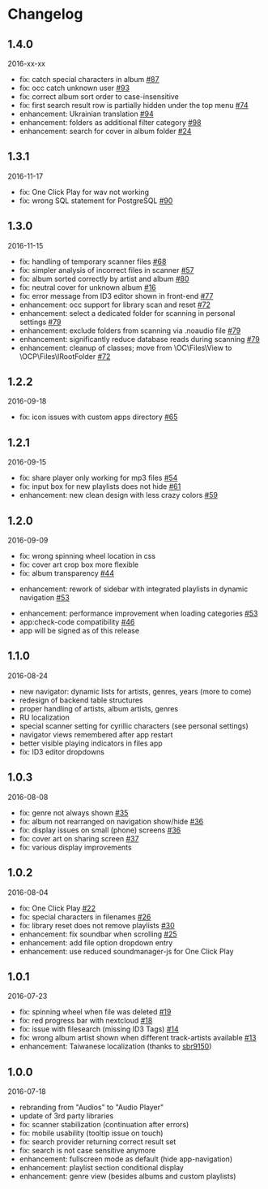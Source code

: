 # Changelog

## 1.4.0
2016-xx-xx
- fix: catch special characters in album [#87](https://github.com/rello/audioplayer/issues/87)
- fix: occ catch unknown user [#93](https://github.com/rello/audioplayer/issues/93)
- fix: correct album sort order to case-insensitive
- fix: first search result row is partially hidden under the top menu [#74](https://github.com/rello/audioplayer/issues/74)
- enhancement: Ukrainian translation [#94](https://github.com/rello/audioplayer/issues/94)
- enhancement: folders as additional filter category [#98](https://github.com/rello/audioplayer/issues/98)
- enhancement: search for cover in album folder [#24](https://github.com/rello/audioplayer/issues/24)

## 1.3.1
2016-11-17
- fix: One Click Play for wav not working
- fix: wrong SQL statement for PostgreSQL [#90](https://github.com/rello/audioplayer/issues/90)

## 1.3.0
2016-11-15
- fix: handling of temporary scanner files [#68](https://github.com/rello/audioplayer/issues/68)
- fix: simpler analysis of incorrect files in scanner [#57](https://github.com/rello/audioplayer/issues/57)
- fix: album sorted correctly by artist and album [#80](https://github.com/rello/audioplayer/issues/80)
- fix: neutral cover for unknown album [#16](https://github.com/rello/audioplayer/issues/16)
- fix: error message from ID3 editor shown in front-end [#77](https://github.com/rello/audioplayer/issues/77)
- enhancement: occ support for library scan and reset [#72](https://github.com/rello/audioplayer/issues/72)
- enhancement: select a dedicated folder for scanning in personal settings [#79](https://github.com/rello/audioplayer/issues/79)
- enhancement: exclude folders from scanning via .noaudio file [#79](https://github.com/rello/audioplayer/issues/79)
- enhancement: significantly reduce database reads during scanning [#79](https://github.com/rello/audioplayer/issues/79)
- enhancement: cleanup of classes; move from \OC\Files\View to \OCP\Files\IRootFolder [#72](https://github.com/rello/audioplayer/issues/72)

## 1.2.2
2016-09-18
- fix: icon issues with custom apps directory [#65](https://github.com/rello/audioplayer/issues/65)

## 1.2.1
2016-09-15
- fix: share player only working for mp3 files [#54](https://github.com/rello/audioplayer/issues/54)
- fix: input box for new playlists does not hide [#61](https://github.com/rello/audioplayer/issues/61)
- enhancement: new clean design with less crazy colors [#59](https://github.com/rello/audioplayer/issues/59)

## 1.2.0
2016-09-09
- fix: wrong spinning wheel location in css
- fix: cover art crop box more flexible
- fix: album transparency [#44](https://github.com/rello/audioplayer/issues/44)
+ enhancement: rework of sidebar with integrated playlists in dynamic navigation [#53](https://github.com/rello/audioplayer/pull/53)
- enhancement: performance improvement when loading categories [#53](https://github.com/rello/audioplayer/pull/53)
- app:check-code compatibility [#46](https://github.com/rello/audioplayer/issues/46)
- app will be signed as of this release

## 1.1.0
2016-08-24
- new navigator: dynamic lists for artists, genres, years (more to come)
- redesign of backend table structures
- proper handling of artists, album artists, genres
- RU localization
- special scanner setting for cyrillic characters (see personal settings)
- navigator views remembered after app restart
- better visible playing indicators in files app
- fix: ID3 editor dropdowns

## 1.0.3
2016-08-08
- fix: genre not always shown [#35](https://github.com/rello/audioplayer/issues/35)
- fix: album not rearranged on navigation show/hide [#36](https://github.com/rello/audioplayer/issues/36)
- fix: display issues on small (phone) screens [#36](https://github.com/rello/audioplayer/issues/36)
- fix: cover art on sharing screen [#37](https://github.com/rello/audioplayer/issues/37)
- fix: various display improvements

## 1.0.2
2016-08-04
- fix: One Click Play [#22](https://github.com/rello/audioplayer/issues/22)
- fix: special characters in filenames [#26](https://github.com/rello/audioplayer/issues/26)
- fix: library reset does not remove playlists [#30](https://github.com/rello/audioplayer/issues/30)
- enhancement: fix soundbar when scrolling [#25](https://github.com/rello/audioplayer/issues/25)
- enhancement: add file option dropdown entry
- enhancement: use reduced soundmanager-js for One Click Play

## 1.0.1
2016-07-23
- fix: spinning wheel when file was deleted [#19](https://github.com/rello/audioplayer/issues/19)
- fix: red progress bar with nextcloud [#18](https://github.com/rello/audioplayer/issues/18)
- fix: issue with filesearch (missing ID3 Tags) [#14](https://github.com/rello/audioplayer/issues/14)
- fix: wrong album artist shown when different track-artists available [#13](https://github.com/rello/audioplayer/issues/13)
- enhancement: Taiwanese localization (thanks to [sbr9150](https://github.com/sbr9150))

## 1.0.0
2016-07-18
- rebranding from "Audios" to "Audio Player"
- update of 3rd party libraries
- fix: scanner stabilization (continuation after errors)
- fix: mobile usability (tooltip issue on touch)
- fix: search provider returning correct result set
- fix: search is not case sensitive anymore
- enhancement: fullscreen mode as default (hide app-navigation)
- enhancement: playlist section conditional display
- enhancement: genre view (besides albums and custom playlists)
